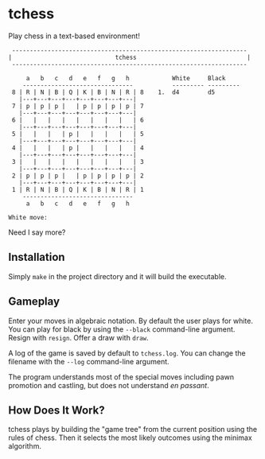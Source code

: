 # tchess
Play chess in a text-based environment!

```
 ------------------------------------------------------------------ 
|                             tchess                               |
 ------------------------------------------------------------------ 

     a   b   c   d   e   f   g   h            White     Black
    -------------------------------           --------- ---------
 8 | R | N | B | Q | K | B | N | R | 8    1.  d4        d5
   |---+---+---+---+---+---+---+---|   
 7 | p | p | p |   | p | p | p | p | 7 
   |---+---+---+---+---+---+---+---|   
 6 |   |   |   |   |   |   |   |   | 6 
   |---+---+---+---+---+---+---+---|   
 5 |   |   |   | p |   |   |   |   | 5 
   |---+---+---+---+---+---+---+---|   
 4 |   |   |   | p |   |   |   |   | 4 
   |---+---+---+---+---+---+---+---|   
 3 |   |   |   |   |   |   |   |   | 3 
   |---+---+---+---+---+---+---+---|   
 2 | p | p | p |   | p | p | p | p | 2 
   |---+---+---+---+---+---+---+---|   
 1 | R | N | B | Q | K | B | N | R | 1 
    -------------------------------    
     a   b   c   d   e   f   g   h     

White move: 
```

Need I say more?

## Installation
Simply `make` in the project directory and it will build the executable.

## Gameplay
Enter your moves in algebraic notation. By default the user plays for white. You can play for black by using the `--black` command-line argument. Resign with `resign`. Offer a draw with `draw`.

A log of the game is saved by default to `tchess.log`. You can change the filename with the `--log` command-line argument.

The program understands most of the special moves including pawn promotion and castling, but does not understand *en passant*.

## How Does It Work?

tchess plays by building the "game tree" from the current position using the rules of chess. Then it selects the most likely outcomes using the minimax algorithm.
